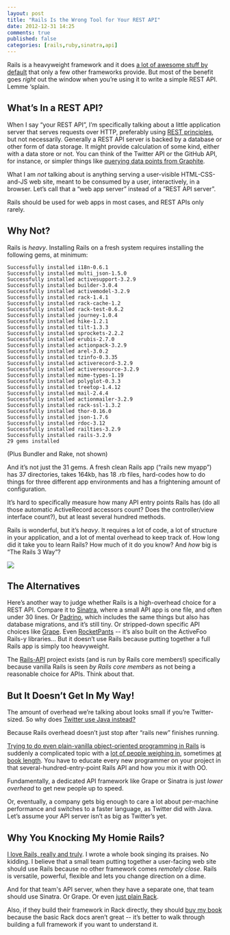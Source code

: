 ```yaml
---
layout: post
title: "Rails Is the Wrong Tool for Your REST API"
date: 2012-12-31 14:25
comments: true
published: false
categories: [rails,ruby,sinatra,api]
---
```

Rails is a heavyweight framework and it does <a href="http://guides.rubyonrails.org/security.html">a lot of awesome stuff by default</a> that only a few other frameworks provide.  But most of the benefit goes <i>right</i> out the window when you’re using it to write a simple REST API.  Lemme ‘splain.

## What’s In a REST API?

When I say “your REST API”, I’m specifically talking about a little application server that serves requests over HTTP, preferably using <a href="http://en.wikipedia.org/wiki/Representational_state_transfer">REST principles</a>, but not necessarily.  Generally a REST API server is backed by a database or other form of data storage.  It might provide calculation of some kind, either with a data store or not.  You can think of the Twitter API or the GitHub API, for instance, or simpler things like <a href="http://graphite.readthedocs.org/en/1.0/url-api.html">querying data points from Graphite</a>.

What I am <i>not</i> talking about is anything serving a user-visible HTML-CSS-and-JS web site, meant to be consumed by a user, interactively, in a browser.  Let’s call that a “web app server” instead of a “REST API server”.

Rails should be used for web apps in most cases, and REST APIs only rarely.

## Why Not?

Rails is <i>heavy</i>.  Installing Rails on a fresh system requires installing the following gems, at minimum:

~~~
Successfully installed i18n-0.6.1
Successfully installed multi_json-1.5.0
Successfully installed activesupport-3.2.9
Successfully installed builder-3.0.4
Successfully installed activemodel-3.2.9
Successfully installed rack-1.4.1
Successfully installed rack-cache-1.2
Successfully installed rack-test-0.6.2
Successfully installed journey-1.0.4
Successfully installed hike-1.2.1
Successfully installed tilt-1.3.3
Successfully installed sprockets-2.2.2
Successfully installed erubis-2.7.0
Successfully installed actionpack-3.2.9
Successfully installed arel-3.0.2
Successfully installed tzinfo-0.3.35
Successfully installed activerecord-3.2.9
Successfully installed activeresource-3.2.9
Successfully installed mime-types-1.19
Successfully installed polyglot-0.3.3
Successfully installed treetop-1.4.12
Successfully installed mail-2.4.4
Successfully installed actionmailer-3.2.9
Successfully installed rack-ssl-1.3.2
Successfully installed thor-0.16.0
Successfully installed json-1.7.6
Successfully installed rdoc-3.12
Successfully installed railties-3.2.9
Successfully installed rails-3.2.9
29 gems installed
~~~

(Plus Bundler and Rake, not shown)

And it’s not just the 31 gems.  A fresh clean Rails app (“rails new myapp”) has 37 directories, takes 164kb, has 18 .rb files, hard-codes how to do things for three different app environments and has a frightening amount of configuration.

It’s hard to specifically measure how many API entry points Rails has (do all those automatic ActiveRecord accessors count?  Does the controller/view interface count?), but at least several hundred methods.

Rails is wonderful, but it’s <i>heavy</i>.  It requires a lot of code, a lot of structure in your application, and a lot of mental overhead to keep track of.  How long did it take you to learn Rails?  How much of it do you know?  And <i>how</i> big is “The Rails 3 Way”?

<img src="http://blog.obiefernandez.com/.a/6a00e54fdca91188330147e1cb9591970b-pi"> </img>

## The Alternatives

Here’s another way to judge whether Rails is a high-overhead choice for a REST API.  Compare it to <a href="http://sinatrarb.com">Sinatra</a>, where a small API app is one file, and often under 30 lines.  Or <a href="http://www.padrinorb.com/">Padrino</a>, which includes the same things but also has database migrations, and it’s still tiny.  Or stripped-down specific API choices like <a href="https://github.com/intridea/grape">Grape</a>.  Even <a href="https://github.com/filtersquad/rocket_pants">RocketPants</a> -- it’s also built on the ActiveFoo Rails-y libraries...  But it doesn’t use Rails because putting together a full Rails app is simply too heavyweight.

The <a href="https://github.com/rails-api/rails-api">Rails-API</a> project exists (and is run by Rails core members!) specifically because vanilla Rails is seen <i>by Rails core members</i> as not being a reasonable choice for APIs.  Think about that.

## But It Doesn’t Get In My Way!

The amount of overhead we’re talking about looks small if you’re Twitter-sized.  So why does <a href="http://engineering.twitter.com/2011/04/twitter-search-is-now-3x-faster_1656.html">Twitter use Java instead?</a>

Because Rails overhead doesn’t just stop after “rails new” finishes running.

<a href="http://rubyrogues.com/object-oriented-programming-in-rails-with-jim-weirich/">Trying to do even plain-vanilla object-oriented programming in Rails</a> is suddenly a complicated topic with a <a href="http://evan.tiggerpalace.com/articles/2012/11/21/use-rails-until-it-hurts/">lot of people weighing in</a>, sometimes <a href="http://objectsonrails.com/">at book length</a>.  You have to educate every new programmer on your project in that several-hundred-entry-point Rails API and how you mix it with OO.

Fundamentally, a dedicated API framework like Grape or Sinatra is just <i>lower overhead</i> to get new people up to speed.

Or, eventually, a company gets big enough to care a lot about per-machine performance and switches to a faster language, as Twitter did with Java.  Let’s assume your API server isn’t as big as Twitter’s yet.

## Why You Knocking My Homie Rails?

<a href="http://rebuilding-rails.com">I love Rails, really and truly</a>.  I wrote a whole book singing its praises.  No kidding.  I believe that a small team putting together a user-facing web site should use Rails because no other framework comes <i>remotely close</i>.  Rails is versatile, powerful, flexible and lets you change direction on a dime.

And for that team's API server, when they have a separate one, that team should use Sinatra.  Or Grape.  Or even <a href="http://rack.github.com">just plain Rack</a>.

Also, if they build their framework in Rack directly, they should <a href="http://rebuilding-rails.com">buy my book</a> because the basic Rack docs aren’t great -- it’s better to walk through building a full framework if you want to understand it.

